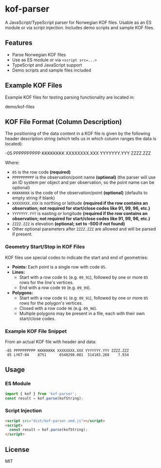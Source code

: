 # kof-parser

A JavaScript/TypeScript parser for Norwegian KOF files. Usable as an ES module or via script injection. Includes demo scripts and sample KOF files.

## Features
- Parse Norwegian KOF files
- Use as ES module or via `<script src=...>`
- TypeScript and JavaScript support
- Demo scripts and sample files included

## Example KOF Files
Example KOF files for testing parsing functionality are located in:

  demo/kof-files

## KOF File Format (Column Description)
The positioning of the data content in a KOF file is given by the following header description string (which tells us in which column ranges the data is located):

  -05 PPPPPPPPPP KKKKKKKK XXXXXXXX.XXX YYYYYYY.YYY ZZZZ.ZZZ

Where:
- `05` is the row code **(required)**
- `PPPPPPPPPP` is the observation/point name **(optional)** (the parser will use an ID system per object and per observation, so the point name can be optional)
- `KKKKKKKK` is the code of the observation/point **(optional)** (defaults to empty string if blank)
- `XXXXXXXX.XXX` is northing or latitude **(required if the row contains an observation; not required for start/close codes like 91, 99, 96, etc.)**
- `YYYYYYY.YYY` is easting or longitude **(required if the row contains an observation; not required for start/close codes like 91, 99, 96, etc.)**
- `ZZZZ.ZZZ` is elevation **(optional; set to -500 if not found)**
- Other optional parameters after `ZZZZ.ZZZ` are allowed and will be parsed if present.


### Geometry Start/Stop in KOF Files
KOF files use special codes to indicate the start and end of geometries:

- **Points:** Each point is a single row with code `05`.
- **Lines:**
  - Start with a row code `91` (e.g. `09_91`), followed by one or more `05` rows for the line's vertices.
  - End with a row code `99` (e.g. `09_99`).
- **Polygons:**
  - Start with a row code `91` (e.g. `09_91`), followed by one or more `05` rows for the polygon's vertices.
  - Closed with a row code `96` (e.g. `09_96`).
  - Multiple polygons may be present in a file, each with their own start/close codes.

### Example KOF File Snippet
From an actual KOF file with header and data:

```plaintext
-05 PPPPPPPPPP KKKKKKKK XXXXXXXX.XXX YYYYYYY.YYY ZZZZ.ZZZ
 05 LYKT-04    8751      6540290.081  314103.268    7.934
```

## Usage

### ES Module
```js
import { kof } from 'kof-parser';
const result = kof.parse(kofString);
```

### Script Injection
```html
<script src="dist/kof-parser.umd.js"></script>
<script>
  const result = kof.parse(kofString);
</script>
```

## License
MIT
